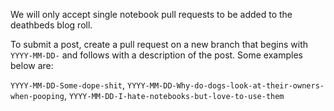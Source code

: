 We will only accept single notebook pull requests to be added to the deathbeds blog roll.

To submit a post, create a pull request on a new branch that begins with `YYYY-MM-DD-` and follows with a description of the post.  Some examples below are:

  `YYYY-MM-DD-Some-dope-shit`, `YYYY-MM-DD-Why-do-dogs-look-at-their-owners-when-pooping`, `YYYY-MM-DD-I-hate-notebooks-but-love-to-use-them`

